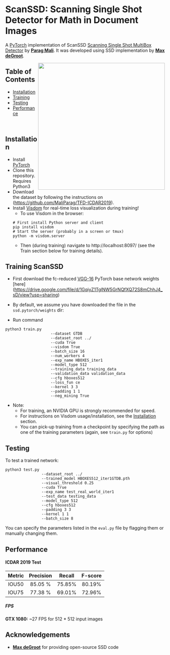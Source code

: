 # ScanSSD: Scanning Single Shot Detector for Math in Document Images

A [PyTorch](http://pytorch.org/) implementation of ScanSSD [Scanning Single Shot MultiBox Detector](https://paragmali.me/scanning-single-shot-detector-for-math-in-document-images/) by [**Parag Mali**](https://github.com/MaliParag/). It was developed using SSD implementation by [**Max deGroot**](https://github.com/amdegroot).


<img align="right" src=
"https://github.com/maliparag/scanssd/blob/master/images/detailed_math512_arch.png" height = 400/>

## Table of Contents
- <a href='#installation'>Installation</a>
- <a href='#training-scanssd'>Training</a>
- <a href='#testing'>Testing</a>
- <a href='#performance'>Performance</a>

&nbsp;
&nbsp;
&nbsp;
&nbsp;

## Installation
- Install [PyTorch](http://pytorch.org/)
- Clone this repository. Requires Python3
- Download the dataset by following the instructions on (https://github.com/MaliParag/TFD-ICDAR2019).
- Install [Visdom](https://github.com/facebookresearch/visdom) for real-time loss visualization during training!
  * To use Visdom in the browser:
  ```Shell
  # First install Python server and client
  pip install visdom
  # Start the server (probably in a screen or tmux)
  python -m visdom.server
  ```
  * Then (during training) navigate to http://localhost:8097/ (see the Train section below for training details).

## Training ScanSSD

- First download the fc-reduced [VGG-16](https://arxiv.org/abs/1409.1556) PyTorch base network weights [here] (https://drive.google.com/file/d/1GqiyZ1TglNW5GrNQfXQ72S8mChhJ4_sD/view?usp=sharing)
- By default, we assume you have downloaded the file in the `ssd.pytorch/weights` dir:

- Run command

```Shell
python3 train.py 
					--dataset GTDB 
					--dataset_root ../ 
					--cuda True 
					--visdom True 
					--batch_size 16 
					--num_workers 4 
					--exp_name HBOXES_iter1 
					--model_type 512 
					--training_data training_data 
					--validation_data validation_data 
					--cfg hboxes512 
					--loss_fun ce 
					--kernel 3 3 
					--padding 1 1 
					--neg_mining True
```

- Note:
  * For training, an NVIDIA GPU is strongly recommended for speed.
  * For instructions on Visdom usage/installation, see the <a href='#installation'>Installation</a> section.
  * You can pick-up training from a checkpoint by specifying the path as one of the training parameters (again, see `train.py` for options)

## Testing
To test a trained network:

```Shell
python3 test.py 
				--dataset_root ../ 
				--trained_model HBOXES512_iter1GTDB.pth  
				--visual_threshold 0.25 
				--cuda True 
				--exp_name test_real_world_iter1 
				--test_data testing_data  
				--model_type 512 
				--cfg hboxes512 
				--padding 3 3 
				--kernel 1 1 
				--batch_size 8

```

You can specify the parameters listed in the `eval.py` file by flagging them or manually changing them.  

## Performance

#### ICDAR 2019 Test


| Metric | Precision | Recall | F-score |
|:-:|:-:|:-:|:-:|
| IOU50 | 85.05 % | 75.85% | 80.19% |
| IOU75 | 77.38 % | 69.01% | 72.96% |

##### FPS
**GTX 1080:** ~27 FPS for 512 * 512 input images

## Acknowledgements
- [**Max deGroot**](https://github.com/amdegroot) for providing open-source SSD code

